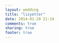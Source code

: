 ```yaml
---
layout: wedding 
title: "lizyetter"
date: 2014-01-29 21:14
comments: true
sharing: true
footer: true 
---
```

